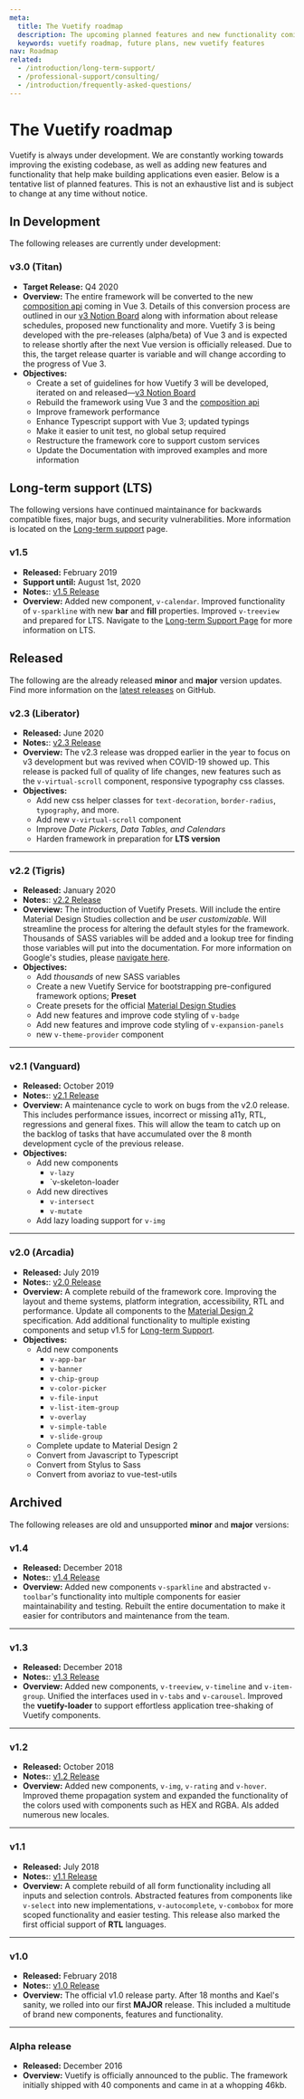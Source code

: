 ```yaml
---
meta:
  title: The Vuetify roadmap
  description: The upcoming planned features and new functionality coming to Vuetify. New components, new directives, and much much more!.
  keywords: vuetify roadmap, future plans, new vuetify features
nav: Roadmap
related:
  - /introduction/long-term-support/
  - /professional-support/consulting/
  - /introduction/frequently-asked-questions/
---
```


# The Vuetify roadmap

Vuetify is always under development. We are constantly working towards improving the existing codebase, as well as adding new features and functionality that help make building applications even easier. Below is a tentative list of planned features. This is not an exhaustive list and is subject to change at any time without notice.

<entry-ad />

## In Development

The following releases are currently under development:

### v3.0 (Titan)

* **Target Release:** Q4 2020
* **Overview:** The entire framework will be converted to the new [composition api](https://vue-composition-api-rfc.netlify.com/) coming in Vue 3. Details of this conversion process are outlined in our [v3 Notion Board](https://notion.vuetifyjs.com) along with information about release schedules, proposed new functionality and more. Vuetify 3 is being developed with the pre-releases (alpha/beta) of Vue 3 and is expected to release shortly after the next Vue version is officially released. Due to this, the target release quarter is variable and will change according to the progress of Vue 3.
* **Objectives:**
  * Create a set of guidelines for how Vuetify 3 will be developed, iterated on and released—[v3 Notion Board](https://notion.vuetifyjs.com)
  * Rebuild the framework using Vue 3 and the [composition api](https://vue-composition-api-rfc.netlify.com/)
  * Improve framework performance
  * Enhance Typescript support with Vue 3; updated typings
  * Make it easier to unit test, no global setup required
  * Restructure the framework core to support custom services
  * Update the Documentation with improved examples and more information

## Long-term support (LTS)

The following versions have continued maintainance for backwards compatible fixes, major bugs, and security vulnerabilities. More information is located on the [Long-term support](/introduciton/long-term-support/) page.

### v1.5

* **Released:** February 2019
* **Support until:** August 1st, 2020
* **Notes:**: [v1.5 Release](https://github.com/vuetifyjs/vuetify/releases/tag/v1.5.0)
* **Overview:** Added new component, `v-calendar`. Improved functionality of `v-sparkline` with new **bar** and **fill** properties. Improved `v-treeview` and prepared for LTS. Navigate to the [Long-term Support Page](/introduction/long-term-support) for more information on LTS.

## Released

The following are the already released **minor** and **major** version updates. Find more information on the [latest releases](https://github.com/vuetifyjs/vuetify/releases/latest) on GitHub.

### v2.3 (Liberator)

* **Released:** June 2020
* **Notes:**: [v2.3 Release](https://github.com/vuetifyjs/vuetify/releases/tag/v2.3.0)
* **Overview:** The v2.3 release was dropped earlier in the year to focus on v3 development but was revived when COVID-19 showed up. This release is packed full of quality of life changes, new features such as the `v-virtual-scroll` component, responsive typography css classes.
* **Objectives:**
  * Add new css helper classes for `text-decoration`, `border-radius`, `typography`, and more.
  * Add new `v-virtual-scroll` component
  * Improve *Date Pickers, Data Tables, and Calendars*
  * Harden framework in preparation for **LTS version**

---

### v2.2 (Tigris)

* **Released:** January 2020
* **Notes:**: [v2.2 Release](https://github.com/vuetifyjs/vuetify/releases/tag/v2.2.0)
* **Overview:** The introduction of Vuetify Presets. Will include the entire Material Design Studies collection and be _user customizable_. Will streamline the process for altering the default styles for the framework. Thousands of SASS variables will be added and a lookup tree for finding those variables will put into the documentation. For more information on Google's studies, please [navigate here](https://material.io/design/material-studies/about-our-material-studies.html).
* **Objectives:**
  * Add _thousands_ of new SASS variables
  * Create a new Vuetify Service for bootstrapping pre-configured framework options; **Preset**
  * Create presets for the official [Material Design Studies](https://material.io/design/material-studies/about-our-material-studies.html)
  * Add new features and improve code styling of `v-badge`
  * Add new features and improve code styling of `v-expansion-panels`
  * new `v-theme-provider` component

---

### v2.1 (Vanguard)

* **Released:** October 2019
* **Notes:**: [v2.1 Release](https://github.com/vuetifyjs/vuetify/releases/tag/v2.1.0)
* **Overview:** A maintenance cycle to work on bugs from the v2.0 release. This includes performance issues, incorrect or missing a11y, RTL, regressions and general fixes. This will allow the team to catch up on the backlog of tasks that have accumulated over the 8 month development cycle of the previous release.
* **Objectives:**
  * Add new components
    * `v-lazy`
    * `v-skeleton-loader
  * Add new directives
    * `v-intersect`
    * `v-mutate`
  * Add lazy loading support for `v-img`

---

### v2.0 (Arcadia)

* **Released:** July 2019
* **Notes:**: [v2.0 Release](https://github.com/vuetifyjs/vuetify/releases/tag/v2.0.0)
* **Overview:** A complete rebuild of the framework core. Improving the layout and theme systems, platform integration, accessibility, RTL and performance. Update all components to the [Material Design 2](https://material.io/design/) specification. Add additional functionality to multiple existing components and setup v1.5 for [Long-term Support](/introduction/long-term-support).
* **Objectives:**
  * Add new components
    * `v-app-bar`
    * `v-banner`
    * `v-chip-group`
    * `v-color-picker`
    * `v-file-input`
    * `v-list-item-group`
    * `v-overlay`
    * `v-simple-table`
    * `v-slide-group`
  * Complete update to Material Design 2
  * Convert from Javascript to Typescript
  * Convert from Stylus to Sass
  * Convert from avoriaz to vue-test-utils

## Archived

The following releases are old and unsupported **minor** and **major** versions:

### v1.4

* **Released:** December 2018
* **Notes:**: [v1.4 Release](https://github.com/vuetifyjs/vuetify/releases/tag/v1.4.0)
* **Overview:** Added new components `v-sparkline` and abstracted `v-toolbar`'s functionality into multiple components for easier maintainability and testing. Rebuilt the entire documentation to make it easier for contributors and maintenance from the team.

---

### v1.3

* **Released:** December 2018
* **Notes:**: [v1.3 Release](https://github.com/vuetifyjs/vuetify/releases/tag/v1.3.0)
* **Overview:** Added new components, `v-treeview`, `v-timeline` and `v-item-group`. Unified the interfaces used in `v-tabs` and `v-carousel`. Improved the **vuetify-loader** to support effortless application tree-shaking of Vuetify components.

---

### v1.2

* **Released:** October 2018
* **Notes:**: [v1.2 Release](https://github.com/vuetifyjs/vuetify/releases/tag/v1.2.0)
* **Overview:** Added new components, `v-img`, `v-rating` and `v-hover`. Improved theme propagation system and expanded the functionality of the colors used with components such as HEX and RGBA. Als added numerous new locales.

---

### v1.1

* **Released:** July 2018
* **Notes:**: [v1.1 Release](https://github.com/vuetifyjs/vuetify/releases/tag/v1.1.0)
* **Overview:** A complete rebuild of all form functionality including all inputs and selection controls. Abstracted features from components like `v-select` into new implementations, `v-autocomplete`, `v-combobox` for more scoped functionality and easier testing. This release also marked the first official support of **RTL** languages.

---

### v1.0

* **Released:** February 2018
* **Notes:**: [v1.0 Release](https://github.com/vuetifyjs/vuetify/releases/tag/v1.0.0)
* **Overview:** The official v1.0 release party. After 18 months and Kael's sanity, we rolled into our first **MAJOR** release. This included a multitude of brand new components, features and functionality.

---

### Alpha release

* **Released:** December 2016
* **Overview:** Vuetify is officially announced to the public. The framework initially shipped with 40 components and came in at a whopping 46kb.

<backmatter />
